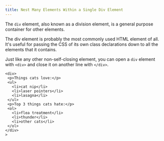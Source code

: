 ```yaml
---
title: Nest Many Elements Within a Single Div Element
---
```

The `div` element, also known as a division element, is a general purpose container for other elements.

The div element is probably the most commonly used HTML element of all. It's useful for passing the CSS of its own class declarations down to all the elements that it contains.

Just like any other non-self-closing element, you can open a `div` element with `<div>` and close it on another line with `</div>`.

    <div>
     <p>Things cats love:</p>
     <ul>
       <li>cat nip</li>
       <li>laser pointers</li>
       <li>lasagna</li>
     </ul>
     <p>Top 3 things cats hate:</p>
     <ol>
       <li>flea treatment</li>
       <li>thunder</li>
       <li>other cats</li>
     </ol>
    </div>
    >